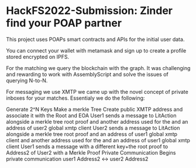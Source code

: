 # HackFS2022-Submission: Zinder find your POAP partner

This project uses POAPs smart contracts and APIs for the initial user data.

You can connect your wallet with metamask and sign up to create a profile stored encrypted on IPFS.

For the matching we query the blockchain with the graph. It was challenging and rewarding to work with AssemblyScript and solve the issues of querying N-to-N.

For messaging we use XMTP we came up with the novel concept of private inboxes for your matches. Essentialy we do the following:

Generate 2^N Keys
Make a merkle Tree
Create public XMTP address and associate it with the Root and EOA
User1 sends a message to LitAction alongside a merkle tree root proof and another address used for the and an address of user2 global xmtp client
User2 sends a message to LitAction alongside a merkle tree root proof and an address of user1 global xmtp client and another address used for the and an address of user1 global xmtp client
User1 sends a message with a different key+the root proof to Address2 of User2 with a Merkle Proof Private Communication Begins
private communication user1 Address2 <-> user2 Address2
